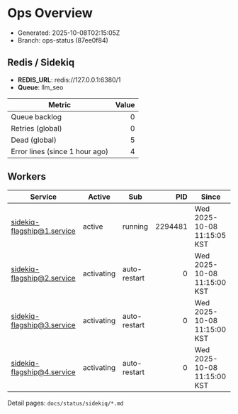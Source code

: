 # Ops Overview

- Generated: 2025-10-08T02:15:05Z
- Branch: ops-status (87ee0f84)

## Redis / Sidekiq
- **REDIS_URL**: redis://127.0.0.1:6380/1
- **Queue**: llm_seo

| Metric | Value |
|---|---:|
| Queue backlog | 0 |
| Retries (global) | 0 |
| Dead (global) | 5 |
| Error lines (since 1 hour ago) | 4 |

## Workers
| Service | Active | Sub | PID | Since |
|---|---|---|---:|---|
| sidekiq-flagship@1.service | active | running | 2294481 | Wed 2025-10-08 11:15:05 KST |
| sidekiq-flagship@2.service | activating | auto-restart | 0 | Wed 2025-10-08 11:15:00 KST |
| sidekiq-flagship@3.service | activating | auto-restart | 0 | Wed 2025-10-08 11:15:00 KST |
| sidekiq-flagship@4.service | activating | auto-restart | 0 | Wed 2025-10-08 11:15:00 KST |

Detail pages: `docs/status/sidekiq/*.md`
